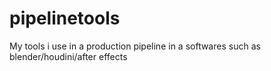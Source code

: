 # pipelinetools
My tools i use in a production pipeline in a softwares such as blender/houdini/after effects
